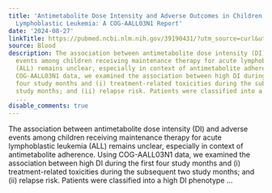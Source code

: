 ```yaml
---
title: 'Antimetabolite Dose Intensity and Adverse Outcomes in Children with Acute
  Lymphoblastic Leukemia: A COG-AALL03N1 Report'
date: '2024-08-27'
linkTitle: https://pubmed.ncbi.nlm.nih.gov/39190431/?utm_source=curl&utm_medium=rss&utm_campaign=journals&utm_content=7603509&fc=None&ff=20240828182429&v=2.18.0.post9+e462414
source: Blood
description: The association between antimetabolite dose intensity (DI) and adverse
  events among children receiving maintenance therapy for acute lymphoblastic leukemia
  (ALL) remains unclear, especially in context of antimetabolite adherence. Using
  COG-AALL03N1 data, we examined the association between high DI during the first
  four study months and (i) treatment-related toxicities during the subsequent two
  study months; and (ii) relapse risk. Patients were classified into a high DI phenotype
  ...
disable_comments: true
---
```

The association between antimetabolite dose intensity (DI) and adverse events among children receiving maintenance therapy for acute lymphoblastic leukemia (ALL) remains unclear, especially in context of antimetabolite adherence. Using COG-AALL03N1 data, we examined the association between high DI during the first four study months and (i) treatment-related toxicities during the subsequent two study months; and (ii) relapse risk. Patients were classified into a high DI phenotype ...